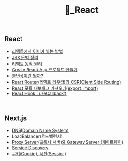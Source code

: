 <h1 align="center">💙_React</h1>

<br>

## React

- [리액트에서 이미지 넣는 방법](https://github.com/mireyhgnay/study-note/blob/main/React/%EB%A6%AC%EC%95%A1%ED%8A%B8%EC%97%90%EC%84%9C%20%EC%9D%B4%EB%AF%B8%EC%A7%80%20%EB%84%A3%EB%8A%94%20%EB%B0%A9%EB%B2%95.md)
- [JSX 문법 정리](https://github.com/mireyhgnay/study-note/blob/main/React/JSX%20%EB%AC%B8%EB%B2%95%20%EC%A0%95%EB%A6%AC.md)
- [리액트 동작 원리](https://github.com/mireyhgnay/study-note/blob/main/React/%EB%A6%AC%EC%95%A1%ED%8A%B8%20%EB%8F%99%EC%9E%91%20%EC%9B%90%EB%A6%AC.md)
- [Create React App 프로젝트 만들기](https://github.com/mireyhgnay/study-note/blob/main/React/Create%20React%20App%20%ED%94%84%EB%A1%9C%EC%A0%9D%ED%8A%B8%20%EB%A7%8C%EB%93%A4%EA%B8%B0.md)
- [불변성이란 뭘까?](https://github.com/mireyhgnay/study-note/blob/main/React/%EB%B6%88%EB%B3%80%EC%84%B1%EC%9D%B4%EB%9E%80%20%EB%AD%98%EA%B9%8C%3F.md)
- [React Router(리액트 라우터)와 CSR(Client Side Routing)](<https://github.com/mireyhgnay/study-note/blob/main/React/React%20Router(%EB%A6%AC%EC%95%A1%ED%8A%B8%20%EB%9D%BC%EC%9A%B0%ED%84%B0)%EC%99%80%20CSR(Client%20Side%20Routing).md>)
- [React 모듈 내보내고 가져오기(export, import)](<https://github.com/mireyhgnay/study-note/blob/main/React/React%20%EB%AA%A8%EB%93%88%20%EB%82%B4%EB%B3%B4%EB%82%B4%EA%B3%A0%20%EA%B0%80%EC%A0%B8%EC%98%A4%EA%B8%B0(export%2C%20import).md>)
- [React Hook : useCallback()](<https://github.com/mireyhgnay/study-note/blob/main/React/%EB%A6%AC%EC%95%A1%ED%8A%B8%20%ED%9B%85%20%3A%20useCallback().md>)

<br>

## Next.js

- [DNS(Domain Name System)](<https://github.com/mireyhgnay/study-note/blob/main/React/NextJS/DNS(Domain%20Name%20System).md>)
- [LoadBalancer(로드밸런서)](<https://github.com/mireyhgnay/study-note/blob/main/React/NextJS/LoadBalancer(%EB%A1%9C%EB%93%9C%EB%B0%B8%EB%9F%B0%EC%84%9C).md>)
- [Proxy Server(프록시 서버)와 Gateway Server (게이트웨이)](<https://github.com/mireyhgnay/study-note/blob/main/React/NextJS/Proxy%20Server(%ED%94%84%EB%A1%9D%EC%8B%9C%20%EC%84%9C%EB%B2%84)%EC%99%80%20Gateway%20Server%20(%EA%B2%8C%EC%9D%B4%ED%8A%B8%EC%9B%A8%EC%9D%B4).md>)
- [Service Discovery]()
- [쿠키(Cookie), 세션(Session)]()
